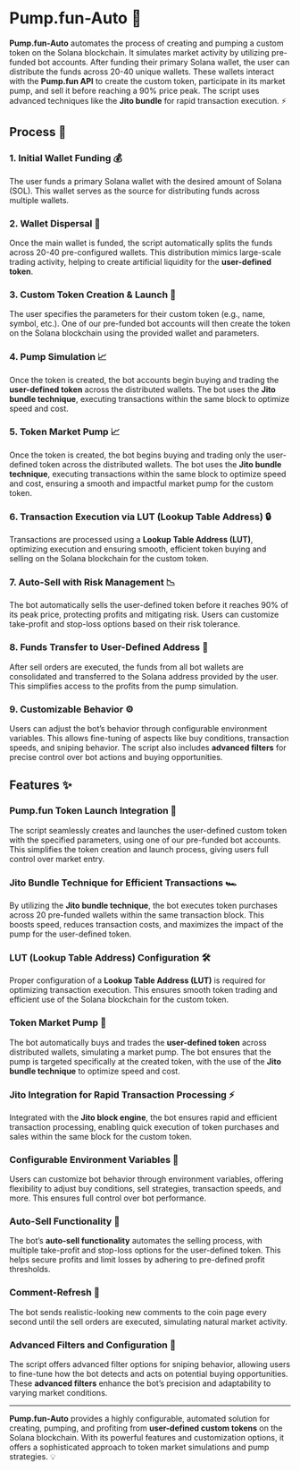 # Pump.fun-Auto 🚀

**Pump.fun-Auto** automates the process of creating and pumping a custom token on the Solana blockchain. It simulates market activity by utilizing pre-funded bot accounts. After funding their primary Solana wallet, the user can distribute the funds across 20-40 unique wallets. These wallets interact with the **Pump.fun API** to create the custom token, participate in its market pump, and sell it before reaching a 90% price peak. The script uses advanced techniques like the **Jito bundle** for rapid transaction execution. ⚡

## Process 📝

### 1. **Initial Wallet Funding** 💰
The user funds a primary Solana wallet with the desired amount of Solana (SOL). This wallet serves as the source for distributing funds across multiple wallets.

### 2. **Wallet Dispersal** 🔄
Once the main wallet is funded, the script automatically splits the funds across 20-40 pre-configured wallets. This distribution mimics large-scale trading activity, helping to create artificial liquidity for the **user-defined token**.

### 3. **Custom Token Creation & Launch** 🚀
The user specifies the parameters for their custom token (e.g., name, symbol, etc.). One of our pre-funded bot accounts will then create the token on the Solana blockchain using the provided wallet and parameters.

### 4. **Pump Simulation** 📈
Once the token is created, the bot accounts begin buying and trading the **user-defined token** across the distributed wallets. The bot uses the **Jito bundle technique**, executing transactions within the same block to optimize speed and cost.

### 5. **Token Market Pump** 📈
Once the token is created, the bot begins buying and trading only the user-defined token across the distributed wallets. The bot uses the **Jito bundle technique**, executing transactions within the same block to optimize speed and cost, ensuring a smooth and impactful market pump for the custom token.

### 6. **Transaction Execution via LUT (Lookup Table Address)** 🔒
Transactions are processed using a **Lookup Table Address (LUT)**, optimizing execution and ensuring smooth, efficient token buying and selling on the Solana blockchain for the custom token.

### 7. **Auto-Sell with Risk Management** 📉
The bot automatically sells the user-defined token before it reaches 90% of its peak price, protecting profits and mitigating risk. Users can customize take-profit and stop-loss options based on their risk tolerance.

### 8. **Funds Transfer to User-Defined Address** 💸
After sell orders are executed, the funds from all bot wallets are consolidated and transferred to the Solana address provided by the user. This simplifies access to the profits from the pump simulation.

### 9. **Customizable Behavior** ⚙️
Users can adjust the bot’s behavior through configurable environment variables. This allows fine-tuning of aspects like buy conditions, transaction speeds, and sniping behavior. The script also includes **advanced filters** for precise control over bot actions and buying opportunities.

## Features ✨

### **Pump.fun Token Launch Integration** 🔗
The script seamlessly creates and launches the user-defined custom token with the specified parameters, using one of our pre-funded bot accounts. This simplifies the token creation and launch process, giving users full control over market entry.

### **Jito Bundle Technique for Efficient Transactions** 🏎️
By utilizing the **Jito bundle technique**, the bot executes token purchases across 20 pre-funded wallets within the same transaction block. This boosts speed, reduces transaction costs, and maximizes the impact of the pump for the user-defined token.

### **LUT (Lookup Table Address) Configuration** 🛠️
Proper configuration of a **Lookup Table Address (LUT)** is required for optimizing transaction execution. This ensures smooth token trading and efficient use of the Solana blockchain for the custom token.

### **Token Market Pump** 🛒
The bot automatically buys and trades the **user-defined token** across distributed wallets, simulating a market pump. The bot ensures that the pump is targeted specifically at the created token, with the use of the **Jito bundle technique** to optimize speed and cost.

### **Jito Integration for Rapid Transaction Processing** ⚡
Integrated with the **Jito block engine**, the bot ensures rapid and efficient transaction processing, enabling quick execution of token purchases and sales within the same block for the custom token.

### **Configurable Environment Variables** 🔧
Users can customize bot behavior through environment variables, offering flexibility to adjust buy conditions, sell strategies, transaction speeds, and more. This ensures full control over bot performance.

### **Auto-Sell Functionality** 💼
The bot’s **auto-sell functionality** automates the selling process, with multiple take-profit and stop-loss options for the user-defined token. This helps secure profits and limit losses by adhering to pre-defined profit thresholds.

### **Comment-Refresh** 💬
The bot sends realistic-looking new comments to the coin page every second until the sell orders are executed, simulating natural market activity.

### **Advanced Filters and Configuration** 🔎
The script offers advanced filter options for sniping behavior, allowing users to fine-tune how the bot detects and acts on potential buying opportunities. These **advanced filters** enhance the bot’s precision and adaptability to varying market conditions.

---

**Pump.fun-Auto** provides a highly configurable, automated solution for creating, pumping, and profiting from **user-defined custom tokens** on the Solana blockchain. With its powerful features and customization options, it offers a sophisticated approach to token market simulations and pump strategies. 💡
